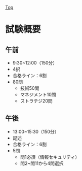 [Top](README.md)
# 試験概要
## 午前
- 9:30~12:00（150分）
- 4択
- 合格ライン：6割
- 80問
  - 技術50問
  - マネジメント10問
  - ストラテジ20問

## 午後
- 13:00~15:30（150分）
- 記述
- 合格ライン：6割
- 5問
  - 問1必須（情報セキュリティ）
  - 問2~問11から4問選択